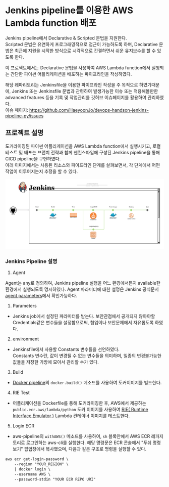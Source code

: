 # Jenkins pipeline를 이용한 AWS Lambda function 배포

Jenkins pipeline에서 Declarative & Scripted 문법을 지원한다.  
Scripted 문법은 유연하게 프로그래밍적으로 접근이 가능하도록 하며, Declarative 문법은 최근에 지원을 시작한 방식으로 시각적으로 간결하면서 쉬운 유지보수를 할 수 있도록 한다.

이 프로젝트에서는 Declarative 문법을 사용하여 AWS Lambda function에서 실행되는 간단한 파이썬 어플리케이션을 배포하는 파이프라인을 작성하였다.

해당 레파리토리는 Jenkinsfile을 이용한 파이프라인 작성을 주 목적으로 하였기때문에, Jenkins 또는 Jenkinsfile 문법과 관련하여 발생가능한 이슈 또는 적용해볼만한 advanced features 등을 기록 및 작업관리를 깃허브 이슈페이지를 활용하여 관리하였다.  
이슈 페이지: https://github.com/HaeyoonJo/devops-handson-jenkins-pipeline-py/issues


## 프로젝트 설명

도커라이징된 파이썬 어플리케이션을 AWS Lambda function에서 실행시키고, 로컬 테스트 및 배포는 브랜치 전략과 함께 젠킨스파일에 구성된 Jenkins pipeline을 통해 CICD pipeline을 구현하였다.  
아래 이미지에서는 사용된 리소스와 파이프라인 단계를 살펴보면서, 각 단계에서 어떤 작업이 이루어지는지 추정을 할 수 있다.  

<img src="./images/jenkins_pipeline.png" width="1000">

<!-- Another way to add image source>
<!-- ![jenkins-pipeline](./images/jenkins_pipeline.png)

<style type="text/css">
    img {
        width: 1000px;
    }
</style> -->

### Jenkins Pipeline 설명

1. Agent

Agent는 any로 정의하여, Jenkins pipeline 실행을 어느 환경에서든지 available한 환경에서 실행되도록 명시하였다. Agent 파라미터에 대한 설명은 Jenkins 공식문서 [agent parameters](https://www.jenkins.io/doc/book/pipeline/syntax/#agent-parameters)에서 확인가능하다.

1. Parameters

- Jenkins job에서 설정된 파라미터를 받는다. 보안관점에서 공개되지 않아야할 Credentials같은 변수들을 설정함으로써, 협업이나 보안문제에서 자유롭도록 하였다.

2. environment

- Jenkinsfile에서 사용할 Constants 변수들을 선언하였다.  
Constants 변수란, 값이 변경될 수 없는 변수들을 의미하며, 일종의 변경불가능한 값들을 저장한 가방에 모아서 관리할 수가 있다.

3. Build

- [Docker pipeline](https://plugins.jenkins.io/docker-workflow/)의 `docker.build()` 메소드를 사용하여 도커이미지를 빌드한다.

4. RIE Test

- 어플리케이션을 Dockerfile를 통해 도커라이징한 후, AWS에서 제공하는 `public.ecr.aws/lambda/python` 도커 이미지를 사용하여 [RIE( Runtime Interface Emulator )](https://docs.aws.amazon.com/lambda/latest/dg/images-test.html) Lambda 컨테이너 이미지를 테스트한다.

5. Login ECR

- aws-pipeline의 `withAWS()` 메소드를 사용하여, `sh` 블록안에서 AWS ECR 레파지토리로 로그인하는 aws-cli를 실행한다. 해당 명령문은 ECR 콘솔에서 "푸쉬 명령 보기" 팝업창에서 복사했으며, 다음과 같은 구조로 명령을 실행할 수 있다.
```
aws ecr get-login-password \
    --region "YOUR_REGION" \
    | docker login \
    --username AWS \
    --password-stdin "YOUR ECR REPO URI"
```
